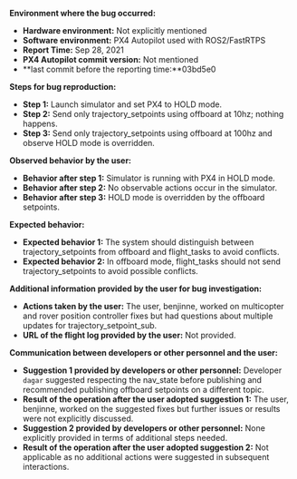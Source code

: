 **Environment where the bug occurred:**

- **Hardware environment:** Not explicitly mentioned
- **Software environment:** PX4 Autopilot used with ROS2/FastRTPS
- **Report Time:** Sep 28, 2021
- **PX4 Autopilot commit version:** Not mentioned
- **last commit before the reporting time:**03bd5e0

**Steps for bug reproduction:**

- **Step 1:** Launch simulator and set PX4 to HOLD mode.
- **Step 2:** Send only trajectory_setpoints using offboard at 10hz; nothing happens.
- **Step 3:** Send only trajectory_setpoints using offboard at 100hz and observe HOLD mode is overridden.

**Observed behavior by the user:**

- **Behavior after step 1:** Simulator is running with PX4 in HOLD mode.
- **Behavior after step 2:** No observable actions occur in the simulator.
- **Behavior after step 3:** HOLD mode is overridden by the offboard setpoints.

**Expected behavior:**

- **Expected behavior 1:** The system should distinguish between trajectory_setpoints from offboard and flight_tasks to avoid conflicts.
- **Expected behavior 2:** In offboard mode, flight_tasks should not send trajectory_setpoints to avoid possible conflicts.

**Additional information provided by the user for bug investigation:**

- **Actions taken by the user:** The user, benjinne, worked on multicopter and rover position controller fixes but had questions about multiple updates for trajectory_setpoint_sub.
- **URL of the flight log provided by the user:** Not provided.

**Communication between developers or other personnel and the user:**

- **Suggestion 1 provided by developers or other personnel:** Developer `dagar` suggested respecting the nav_state before publishing and recommended publishing offboard setpoints on a different topic.
- **Result of the operation after the user adopted suggestion 1:** The user, benjinne, worked on the suggested fixes but further issues or results were not explicitly discussed.
- **Suggestion 2 provided by developers or other personnel:** None explicitly provided in terms of additional steps needed.
- **Result of the operation after the user adopted suggestion 2:** Not applicable as no additional actions were suggested in subsequent interactions.
